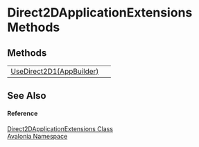 # Direct2DApplicationExtensions Methods




## Methods
<table>
<tr>
<td><a href="M_Avalonia_Direct2DApplicationExtensions_UseDirect2D1">UseDirect2D1(AppBuilder)</a></td>
<td> </td>
</tr>
</table>

## See Also


#### Reference
<a href="T_Avalonia_Direct2DApplicationExtensions">Direct2DApplicationExtensions Class</a>  
<a href="N_Avalonia">Avalonia Namespace</a>  

